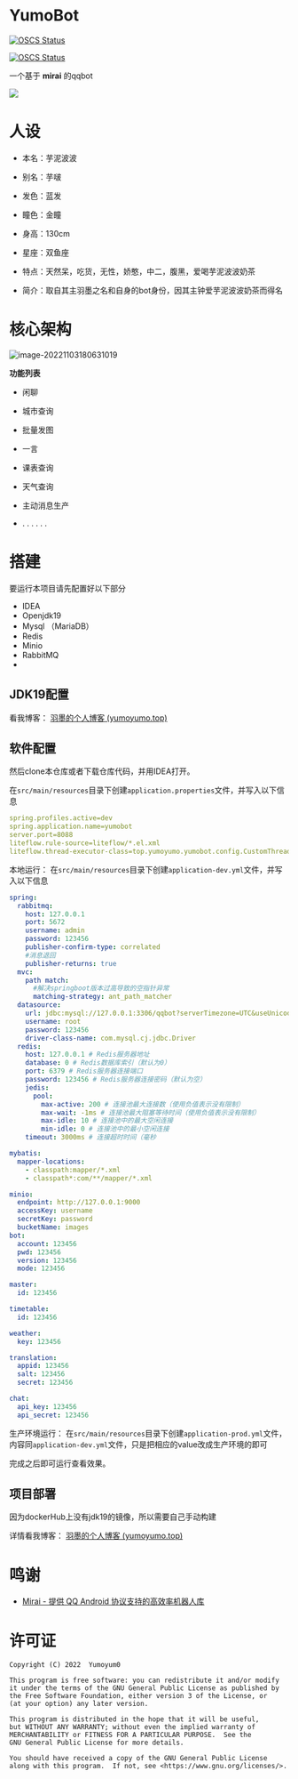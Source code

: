 # YumoBot
[![OSCS Status](https://www.oscs1024.com/platform/badge/YumoBot.svg?size=small)](https://www.murphysec.com/)

[![OSCS Status](https://www.oscs1024.com/platform/badge/YumoBot.svg?size=large)](https://www.murphysec.com/)


一个基于 **mirai** 的qqbot

![](https://yumoimgbed.oss-cn-shenzhen.aliyuncs.com/img/93246317_p13_master1200.jpg)

# 人设

- 本名：芋泥波波

- 别名：芋啵

- 发色：蓝发

- 瞳色：金瞳

- 身高：130cm

- 星座：双鱼座

- 特点：天然呆，吃货，无性，娇憨，中二，腹黑，爱喝芋泥波波奶茶

- 简介：取自其主羽墨之名和自身的bot身份，因其主钟爱芋泥波波奶茶而得名

# 核心架构

![image-20221103180631019](https://yumoimgbed.oss-cn-shenzhen.aliyuncs.com/img/image-20221103180631019.png)

**功能列表**

- 闲聊
- 城市查询
- 批量发图
- 一言

- 课表查询
- 天气查询
- 主动消息生产
- . . . . . .

# 搭建

要运行本项目请先配置好以下部分

- IDEA
- Openjdk19
- Mysql （MariaDB）
- Redis
- Minio
- RabbitMQ
- 

## JDK19配置

看我博客： [羽墨的个人博客 (yumoyumo.top)](https://www.yumoyumo.top/885.html)

## 软件配置

然后clone本仓库或者下载仓库代码，并用IDEA打开。

在`src/main/resources`目录下创建`application.properties`文件，并写入以下信息

```yml
spring.profiles.active=dev
spring.application.name=yumobot
server.port=8088
liteflow.rule-source=liteflow/*.el.xml
liteflow.thread-executor-class=top.yumoyumo.yumobot.config.CustomThreadBuilder
```
本地运行：
在`src/main/resources`目录下创建`application-dev.yml`文件，并写入以下信息

```yml
spring:
  rabbitmq:
    host: 127.0.0.1
    port: 5672
    username: admin
    password: 123456
    publisher-confirm-type: correlated
    #消息退回
    publisher-returns: true
  mvc:
    path match:
      #解决springboot版本过高导致的空指针异常
      matching-strategy: ant_path_matcher
  datasource:
    url: jdbc:mysql://127.0.0.1:3306/qqbot?serverTimezone=UTC&useUnicode=true&characterEncoding=utf8
    username: root
    password: 123456
    driver-class-name: com.mysql.cj.jdbc.Driver
  redis:
    host: 127.0.0.1 # Redis服务器地址
    database: 0 # Redis数据库索引（默认为0）
    port: 6379 # Redis服务器连接端口
    password: 123456 # Redis服务器连接密码（默认为空）
    jedis:
      pool:
        max-active: 200 # 连接池最大连接数（使用负值表示没有限制）
        max-wait: -1ms # 连接池最大阻塞等待时间（使用负值表示没有限制）
        max-idle: 10 # 连接池中的最大空闲连接
        min-idle: 0 # 连接池中的最小空闲连接
    timeout: 3000ms # 连接超时时间（毫秒

mybatis:
  mapper-locations:
    - classpath:mapper/*.xml
    - classpath*:com/**/mapper/*.xml

minio:
  endpoint: http://127.0.0.1:9000
  accessKey: username
  secretKey: password
  bucketName: images
bot:
  account: 123456
  pwd: 123456
  version: 123456
  mode: 123456

master:
  id: 123456

timetable:
  id: 123456

weather:
  key: 123456

translation:
  appid: 123456
  salt: 123456
  secret: 123456

chat:
  api_key: 123456
  api_secret: 123456
```
生产环境运行：
在`src/main/resources`目录下创建`application-prod.yml`文件，内容同`application-dev.yml`文件，只是把相应的value改成生产环境的即可

完成之后即可运行查看效果。

## 项目部署

因为dockerHub上没有jdk19的镜像，所以需要自己手动构建

详情看我博客： [羽墨的个人博客 (yumoyumo.top)](https://www.yumoyumo.top/885.html)

# 鸣谢

- [Mirai - 提供 QQ Android 协议支持的高效率机器人库](https://github.com/mamoe/mirai)

# 许可证

```
Copyright (C) 2022  Yumoyum0

This program is free software: you can redistribute it and/or modify
it under the terms of the GNU General Public License as published by
the Free Software Foundation, either version 3 of the License, or
(at your option) any later version.

This program is distributed in the hope that it will be useful,
but WITHOUT ANY WARRANTY; without even the implied warranty of
MERCHANTABILITY or FITNESS FOR A PARTICULAR PURPOSE.  See the
GNU General Public License for more details.

You should have received a copy of the GNU General Public License
along with this program.  If not, see <https://www.gnu.org/licenses/>.
```

###  
